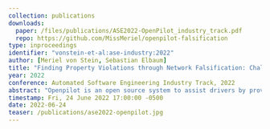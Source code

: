 ```yaml
---
collection: publications
downloads:
  paper: /files/publications/ASE2022-OpenPilot_industry_track.pdf
  repo: https://github.com/MissMeriel/openpilot-falsification
type: inproceedings
identifier: "vonstein-et-al:ase-industry:2022"
author: [Meriel von Stein, Sebastian Elbaum]
title: "Finding Property Violations through Network Falsification: Challenges, Adaptations and Lessons Learned from OpenPilot"
year: 2022
conference: Automated Software Engineering Industry Track, 2022
abstract: "Openpilot is an open source system to assist drivers by providing features like automated lane centering and adaptive cruise control. Like most systems for autonomous vehicles, Openpilot relies on a sophisticated deep neural network (DNN) to provide its functionality, one that is susceptible to safety property violations that can lead to crashes. To uncover such potential violations before deployment, we investigate the use of falsification, a form of directed testing that analyzes a DNN to generate an input that will cause a safety property violation. Specifically, we explore the application of a state-of-the-art falsifier to the DNN used in OpenPilot, which reflects recent trends in network design. Our investigation reveals the challenges in applying such falsifiers to real-world DNNs, conveys our engineering efforts to overcome such challenges, and showcases the potential of falsifiers to detect property violations and provide meaningful counterexamples. Finally, we summarize the lessons learned as well as the pending challenges for falsifiers to realize their potential on systems like OpenPilot."
timestamp: Fri, 24 June 2022 17:00:00 -0500
date: 2022-06-24
teaser: /publications/ase2022-openpilot.jpg
---
```

